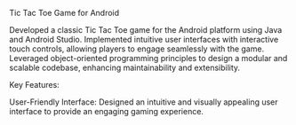 Tic Tac Toe Game for Android

Developed a classic Tic Tac Toe game for the Android platform using Java and Android Studio. Implemented intuitive user interfaces with interactive touch controls, allowing players to engage seamlessly with the game. Leveraged object-oriented programming principles to design a modular and scalable codebase, enhancing maintainability and extensibility.

Key Features:

User-Friendly Interface: Designed an intuitive and visually appealing user interface to provide an engaging gaming experience.
